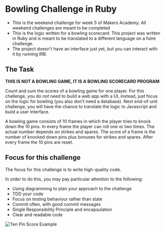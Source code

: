Bowling Challenge in Ruby
=================

* This is the weekend challenge for week 5 of Makers Academy. All weekend challenges are meant to be completed
* This is the logic written for a bowling scorecard. This project was written in Ruby and is meant to be translated to a different language on a futre challenge.
* The project doesn't have an interface just yet, but you can interact with it by running IRB.

## The Task

**THIS IS NOT A BOWLING GAME, IT IS A BOWLING SCORECARD PROGRAM**

Count and sum the scores of a bowling game for one player. For this challenge, you do _not_ need to build a web app with a UI, instead, just focus on the logic for bowling (you also don't need a database). Next end-of-unit challenge, you will have the chance to translate the logic to Javascript and build a user interface.

A bowling game consists of 10 frames in which the player tries to knock down the 10 pins. In every frame the player can roll one or two times. The actual number depends on strikes and spares. The score of a frame is the number of knocked down pins plus bonuses for strikes and spares. After every frame the 10 pins are reset.

## Focus for this challenge
The focus for this challenge is to write high-quality code.

In order to do this, you may pay particular attention to the following:
* Using diagramming to plan your approach to the challenge
* TDD your code
* Focus on testing behaviour rather than state
* Commit often, with good commit messages
* Single Responsibility Principle and encapsulation
* Clear and readable code

![Ten Pin Score Example](images/example_ten_pin_scoring.png)
